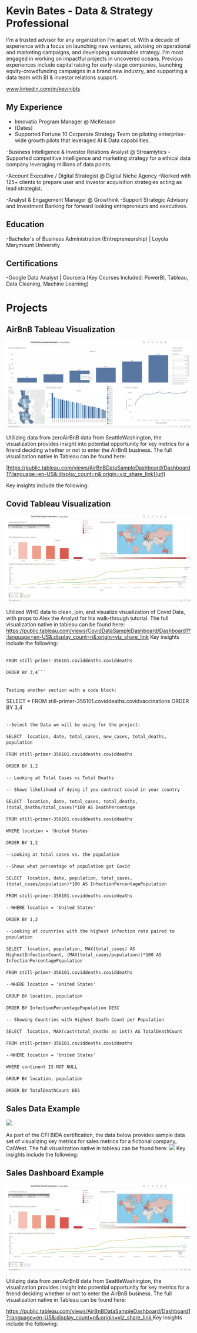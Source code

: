# Kevin Bates - Data & Strategy Professional

I'm a trusted advisor for any organization I'm apart of. With a decade of experience with a focus on launching new ventures, advising on operational and marketing campaigns, and developing sustainable strategy. I'm most engaged in working on impactful projects in uncovered oceans. Previous experiences include capital raising for early-stage companies, launching equity-crowdfunding campaigns in a brand new industry, and supporting a data team with BI & investor relations support. 

www.linkedin.com/in/kevinjbts

## My Experience
- Innovatio Program Manager @ McKesson
- [Dates]
- Supported Fortune 10 Corporate Strategy Team on piloting enterprise-wide growth pilots that leveraged AI & Data capabilities.

-Business Intelligence & Investor Relations Analyst @ Streamlytics
-Supported competitive intelligence and marketing strategy for a ethical data company leveraging millions of data points. 

-Account Executive / Digital Strategist @ Digital Niche Agency
-Worked with 125+ clients to prepare user and investor acquisition strategies acting as lead strategist. 

-Analyst & Engagement Manager @ Growthink
-Support Strategic Advisory and Investment Banking for forward looking entrepreneurs and executives. 

## Education
-Bachelor's of Business Administration (Entrepreneurship) | Loyola Marymount University

## Certifications
-Google Data Analyst | Coursera (Key Courses Included: PowerBI, Tableau, Data Cleaning, Machine Learning)

# Projects
## AirBnB Tableau Visualization
![](/AirBnbTableau.png)

Utilizing data from zeroAirBnB data from SeattleWashington, the visualization provides insight into potential opportunity for key metrics for a friend deciding whether or not to enter the AirBnB business. 
The full visualization native in Tableau can be found here: 

[https://public.tableau.com/views/AirBnBDataSampleDashboard/Dashboard1?:language=en-US&:display_count=n&:origin=viz_share_link](url)

Key insights include the following: 

## Covid Tableau Visualization
![](/CovidDdata.png)

Utilized WHO data to clean, join, and visualize visualization of Covid Data, with props to Alex the Analyst for his walk-through tutorial. 
The full visualization native in tableau can be found here: 
https://public.tableau.com/views/CovidDataSampleDashboard/Dashboard1?:language=en-US&:display_count=n&:origin=viz_share_link
Key insights include the following: 

```SELECT  * 

FROM still-primer-356101.coviddeaths.coviddeaths 

ORDER BY 3,4```


Testing another section with a code block:

```
SELECT  * 
FROM still-primer-356101.coviddeaths.covidvaccinations 
ORDER BY 3,4
```

--Select the Data we will be using for the project: 

SELECT  location, date, total_cases, new_cases, total_deaths, population

FROM still-primer-356101.coviddeaths.coviddeaths 

ORDER BY 1,2

-- Looking at Total Cases vs Total Deaths

-- Shows likelihood of dying if you contract covid in your country

SELECT  location, date, total_cases, total_deaths, (total_deaths/total_cases)*100 AS DeathPercentage

FROM still-primer-356101.coviddeaths.coviddeaths

WHERE location = 'United States'

ORDER BY 1,2

--Looking at total cases vs. the population

--Shows what percentage of population got Covid

SELECT  location, date, population, total_cases, (total_cases/population)*100 AS InfectionPercentagePopulution

FROM still-primer-356101.coviddeaths.coviddeaths

--WHERE location = 'United States'

ORDER BY 1,2

--Looking at countries with the highest infection rate paired to population

SELECT  location, population, MAX(total_cases) AS HighestInfectionCount, (MAX(total_cases/population))*100 AS InfectionPercentagePopulation

FROM still-primer-356101.coviddeaths.coviddeaths

--WHERE location = 'United States'

GROUP BY location, population

ORDER BY InfectionPercentagePopulation DESC

-- Showing Countries with Highest Death Count per Population

SELECT  location, MAX(cast(total_deaths as int)) AS TotalDeathCount

FROM still-primer-356101.coviddeaths.coviddeaths

--WHERE location = 'United States'

WHERE continent IS NOT NULL

GROUP BY location, population

ORDER BY TotalDeathCount DES
````


## Sales Data Example
![](/bikesales.png)

As part of the CFI BIDA certification, the data below provides sample data set of visualizing key metrics for sales metrics for a fictional company, CalWest. 
The full visualization native in tableau can be found here: 
![](https://public.tableau.com/views/Test1_16856628787760/Dashboard1?:language=en-US&:display_count=n&:origin=viz_share_link)
Key insights include the following: 

## Sales Dashboard Example
![](/CovidDdata.png)

Utilizing data from zeroAirBnB data from SeattleWashington, the visualization provides insight into potential opportunity for key metrics for a friend deciding whether or not to enter the AirBnB business. 
The full visualization native in Tableau can be found here: 

[https://public.tableau.com/views/AirBnBDataSampleDashboard/Dashboard1?:language=en-US&:display_count=n&:origin=viz_share_link
](url)
Key insights include the following: 


